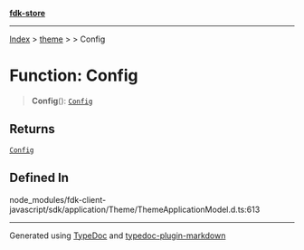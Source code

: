 [**fdk-store**](../../../README.md)
***

[Index](../../../API.md) > [theme](../../README.md) > [<internal>](../README.md) > Config

# Function: Config

> **Config**(): [`Config`](../type-aliases/type-alias.Config.md)

## Returns

[`Config`](../type-aliases/type-alias.Config.md)

## Defined In

node\_modules/fdk-client-javascript/sdk/application/Theme/ThemeApplicationModel.d.ts:613

***
Generated using [TypeDoc](https://typedoc.org/) and [typedoc-plugin-markdown](https://www.npmjs.com/package/typedoc-plugin-markdown)
